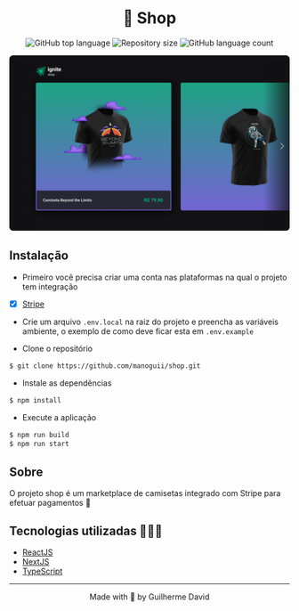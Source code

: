 <h1 align="center">
  🏪 Shop
</h1>

<p align="center">
  <img alt="GitHub top language" src="https://img.shields.io/github/languages/top/manoguii/shop?color=blue">
  <img alt="Repository size" src="https://img.shields.io/github/repo-size/manoguii/shop?color=blue">
  <img alt="GitHub language count" src="https://img.shields.io/github/languages/count/manoguii/shop?color=blue">
</p>

<div align="left">
  <img src="public/shop.png" alt="faladev" >
</div>

## Instalação

- Primeiro você precisa criar uma conta nas plataformas na qual o projeto tem integração

- [x] [Stripe](https://stripe.com/br)

- Crie um arquivo ```.env.local``` na raiz do projeto e preencha as variáveis ambiente, o exemplo de como deve ficar esta em ```.env.example```

- Clone o repositório
```bash
$ git clone https://github.com/manoguii/shop.git
```

- Instale as dependências
```bash
$ npm install
```

- Execute a aplicação
```bash
$ npm run build
$ npm run start
```

## Sobre

O projeto shop é um marketplace de camisetas integrado com Stripe para efetuar pagamentos 🚀


## Tecnologias utilizadas 👩🏻‍💻

- [ReactJS](https://reactjs.org/)
- [NextJS](https://nextjs.org/)
- [TypeScript](https://www.typescriptlang.org/)

---  

<p align="center">Made with 💙 by Guilherme David</p>